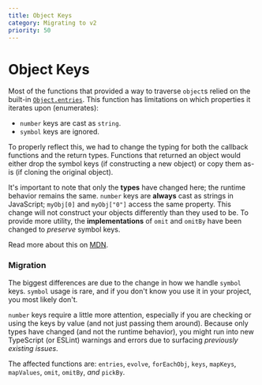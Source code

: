 ```yaml
---
title: Object Keys
category: Migrating to v2
priority: 50
---
```


# Object Keys

Most of the functions that provided a way to traverse `object`s relied on the
built-in [`Object.entries`](https://developer.mozilla.org/en-US/docs/Web/JavaScript/Reference/Global_Objects/Object/entries).
This function has limitations on which properties it iterates upon (enumerates):

- `number` keys are cast as `string`.
- `symbol` keys are ignored.

To properly reflect this, we had to change the typing for both the callback
functions and the return types. Functions that returned an object would either
drop the symbol keys (if constructing a new object) or copy them as-is (if
cloning the original object).

It's important to note that only the **types** have changed here; the runtime
behavior remains the same. `number` keys are **always** cast as strings in
JavaScript; `myObj[0]` and `myObj["0"]` access the same property. This change
will not construct your objects differently than they used to be. To provide
more utility, the **implementations** of `omit` and `omitBy` have been changed
to _preserve_ symbol keys.

Read more about this on [MDN](https://developer.mozilla.org/en-US/docs/Web/JavaScript/Enumerability_and_ownership_of_properties).

### Migration

The biggest differences are due to the change in how we handle `symbol` keys.
`symbol` usage is rare, and if you don't know you use it in your project, you
most likely don't.

`number` keys require a little more attention, especially if you are checking or
using the keys by value (and not just passing them around). Because only types
have changed (and not the runtime behavior), you might run into new TypeScript
(or ESLint) warnings and errors due to surfacing _previously existing issues_.

The affected functions are: `entries`, `evolve`, `forEachObj`, `keys`,
`mapKeys`, `mapValues`, `omit`, `omitBy`, _and_ `pickBy`.

